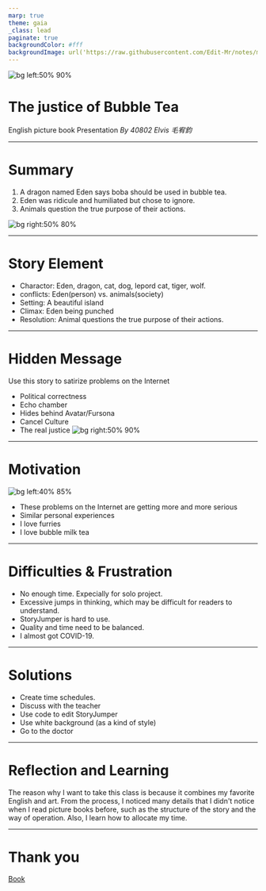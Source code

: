 ```yaml
---
marp: true
theme: gaia
_class: lead
paginate: true
backgroundColor: #fff
backgroundImage: url('https://raw.githubusercontent.com/Edit-Mr/notes/main/content/posts/story-book/bg.jpg')
---
```


![bg left:50% 90%](https://raw.githubusercontent.com/Edit-Mr/notes/main/content/posts/story-book/cover.png)
# **The justice of Bubble Tea**

English picture book Presentation
*By 40802 Elvis 毛宥鈞*

---

# Summary

1. A dragon named Eden says boba should be used in bubble tea.
2. Eden was ridicule and humiliated but chose to ignore.
3. Animals question the true purpose of their actions.

![bg right:50% 80%](https://raw.githubusercontent.com/Edit-Mr/notes/main/content/posts/story-book/hum.png)

---

# Story Element
* Charactor: Eden, dragon, cat, dog, lepord cat, tiger, wolf.
* conflicts: Eden(person) vs. animals(society)
* Setting: A beautiful island
* Climax: Eden being punched
* Resolution: Animal questions the true purpose of their actions.

---

# Hidden Message
Use this story to satirize problems on the Internet
* Political correctness
* Echo chamber
* Hides behind Avatar/Fursona
* Cancel Culture
* The real justice
![bg right:50% 90%](https://raw.githubusercontent.com/Edit-Mr/notes/main/content/posts/story-book/dog.png)
<!-- it is ironic -->
<!-- * Satirizing the excessive pursuit of political correctness on the internet, which deprives people of freedom of speech.
* Portraying the choice of victims to ignore potential harm.
* In the story, no one is absolutely right or absolutely wrong, but all people only want to hear the content they want to hear.
* Presenting the frightening nature of echo chambers. -->

---

# Motivation

![bg left:40% 85%](https://raw.githubusercontent.com/Edit-Mr/notes/main/content/posts/story-book/cat.png)

* These problems on the Internet are getting more and more serious
* Similar personal experiences
* I love furries
* I love bubble milk tea

---

# Difficulties & Frustration

* No enough time. Expecially for solo project.
* Excessive jumps in thinking, which may be difficult for readers to understand.
* StoryJumper is hard to use.
* Quality and time need to be balanced.
* I almost got COVID-19.

---

# Solutions

* Create time schedules.
* Discuss with the teacher
* Use code to edit StoryJumper
* Use white background (as a kind of style)
* Go to the doctor

---

# Reflection and Learning

The reason why I want to take this class is because it combines my favorite English and art. From the process, I noticed many details that I didn't notice when I read picture books before, such as the structure of the story and the way of operation. Also, I learn how to allocate my time.

---

<!-- _class: lead -->

# Thank you

[Book](https://www.storyjumper.com/book/read/154301961/643f2e93be375)